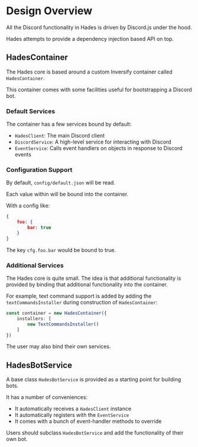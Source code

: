# Design Overview

All the Discord functionality in Hades is driven by Discord.js under the hood.

Hades attempts to provide a dependency injection based API on top.

## HadesContainer

The Hades core is based around a custom Inversify container called `HadesContainer`.

This container comes with some facilities useful for bootstrapping a Discord bot.

### Default Services

The container has a few services bound by default:

- `HadesClient`: The main Discord client
- `DiscordService`: A high-level service for interacting with Discord
- `EventService`: Calls event handlers on objects in response to Discord events

### Configuration Support

By default, `config/default.json` will be read.

Each value within will be bound into the container.

With a config like:

```json
{
    foo: {
        bar: true
    }
}
```

The key `cfg.foo.bar` would be bound to true.

### Additional Services

The Hades core is quite small. The idea is that additional functionality is provided by binding that additional functionality into the container.

For example, text command support is added by adding the `textCommandsInstaller` during construction of `HadesContainer`:

```ts
const container = new HadesContainer({
    installers: [
        new TextCommandsInstaller()
    ]
})
```

The user may also bind their own services.

## HadesBotService

A base class `HadesBotService` is provided as a starting point for building bots.

It has a number of conveniences:

- It automatically receives a `HadesClient` instance
- It automatically registers with the `EventService`
- It comes with a bunch of event-handler methods to override

Users should subclass `HadesBotService` and add the functionality of their own bot.
